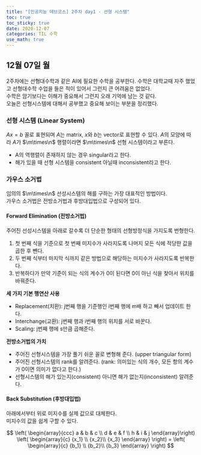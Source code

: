 ```yaml
---
title: "[인공지능 데브코스] 2주차 day1 - 선형 시스템"
toc: true
toc_sticky: true
date: 2020-12-07
categories: TIL 수학
use_math: true
---
```


## 12월 07일 월  

2주차에는 선형대수학과 같은 AI에 필요한 수학을 공부한다. 
수학은 대학교때 자주 했었고 선형대수학 수업을 들은 적이 있어서 그런지 큰 어려움은 없었다.  
수학은 암기보다는 이해가 중요해서 그런지 오래 기억에 남는 것 같다.  
오늘은 선형시스템에 대해서 공부했고 중요해 보이는 부분을 정리했다.  


### 선형 시스템 (Linear System)  
$Ax = b$ 꼴로 표현되며 $A$는 matrix, $x$와 $b$는 vector로 표현할 수 있다. 
$A$의 모양에 따라 $A$가 $\m\times\n\$ 행렬이라면 $\m\times\n\$ 선형 시스템이라고 부른다.  

- A의 역행렬이 존재하지 않는 경우 singular라고 한다. 
- 해가 있을 때 선형 시스템을 consistent 아닐때 inconsistent라고 한다.  

### 가우스 소거법
임의의 $\m\times\n\$ 선성시스템의 해를 구하는 가장 대표적인 방법이다.  
가우스 소거법은 전방소거법과 후방대입법으로 구성되어 있다.  

#### Forward Elimination (전방소거법)
주어진 선성시스템을 아래로 갈수록 더 단순한 형태의 선형방정식을 가지도록 번형한다. 

1. 첫 번째 식을 기준으로 첫 번째 미지수가 사라지도록 나머지 모든 식에 적당한 값을 곱한 후 뺀다. 
2. 두 번째 식부터 마지막 식까지 같은 방법으로 해당하는 미지수가 사라지도록 반복한다.  
3. 반복하다가 만약 기준이 되는 식의 계수가 0이 된다면 0이 아닌 식을 찾아서 위치를 바꿔준다.  

**세 가지 기본 행연산 사용**  
- Replacement(치환): j번째 행을 기준행인 i번째 행에 m배 하고 빼서 업데이트 한다.  
- Interchange(교환): j번째 행과 i번째 행의 위치를 서로 바꾼다.  
- Scaling: j번째 행에 s만큼 곱해준다.  

**전방소거법의 가치**
- 주어진 선형시스템을 가장 풀기 쉬운 꼴로 변형해 준다. (upper triangular form)  
- 주어진 선형시스템의 rank를 알려준다. (rank: 의미있는 식의 개수, 모든 항의 계수가 0이면 의미가 없다고 한다.)  
- 선형시스템의 해가 있는지(consistent) 아니면 해가 없는지(inconsistent) 알려준다.  


#### Back Substitution (후방대입법)  
아래에서부터 위로 미지수를 실제 값으로 대체한다.  
미지수의 값을 쉽게 구할 수 있다.  

$$ \left( \begin{array}{ccc} a & b & c \\ d & e & f \\ h & i & j \end{array}\right) 
\left( \begin{array}{c} {x_1} \\ {x_2}\\ {x_3} \end{array} \right) = 
\left( \begin{array}{c} {b_1} \\ {b_2}\\ {b_3} \end{array} \right) $$

